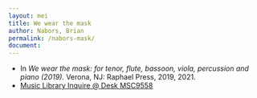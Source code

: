 ```yaml
---
layout: mei
title: We wear the mask
author: Nabors, Brian
permalink: /nabors-mask/
document:
---
```


- In *We wear the mask: for tenor, flute, bassoon, viola, percussion and piano (2019).* Verona, NJ: Raphael Press, 2019, 2021.
- <a href="https://tufts.primo.exlibrisgroup.com/permalink/01TUN_INST/1kc9gia/alma991018616873003851" target="_blank">Music Library Inquire @ Desk MSC9558</a>
